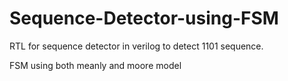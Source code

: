 # Sequence-Detector-using-FSM

RTL for sequence detector in verilog to detect 1101 sequence.

FSM using both meanly and moore model
